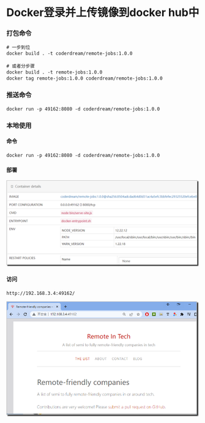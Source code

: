 



# Docker登录并上传镜像到docker hub中

### 打包命令

```
# 一步到位
docker build . -t coderdream/remote-jobs:1.0.0

# 或者分步骤
docker build . -t remote-jobs:1.0.0
docker tag remote-jobs:1.0.0 coderdream/remote-jobs:1.0.0
```

### 推送命令

```
docker run -p 49162:8080 -d coderdream/remote-jobs:1.0.0
```

### 本地使用

#### 命令

```
docker run -p 49162:8080 -d coderdream/remote-jobs:1.0.0
```

#### 部署

![image-20221101174401791](https://raw.githubusercontent.com/CoderDream/remote-jobs/main/assets/image-20221101174401791.png)

#### 访问

```
http://192.168.3.4:49162/
```

![image-20221101174555572](https://raw.githubusercontent.com/CoderDream/remote-jobs/main/assets/image-20221101174555572.png)



